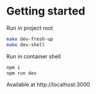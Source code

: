 # Getting started 
Run in project root
```bash
make dev-fresh-up
make dev-shell
```
Run in container shell
```bash
npm i
npm run dev
```
Available at http://localhost:3000